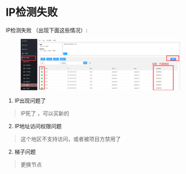 # IP检测失败

&#x20;IP检测失败 （出现下面这些情况）:

<figure><img src="../../.gitbook/assets/image (7) (1) (1).png" alt=""><figcaption></figcaption></figure>

1. IP出现问题了&#x20;

> IP死了 ，可以买新的

2. IP地址访问权限问题&#x20;

> 这个地区不支持访问，或者被项目方禁用了

2. 梯子问题

> 更换节点

